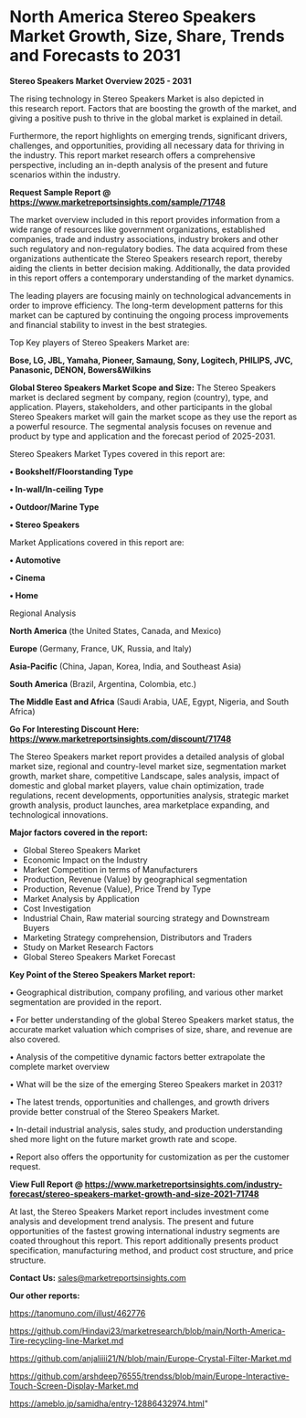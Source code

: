 # North America Stereo Speakers Market Growth, Size, Share, Trends and Forecasts to 2031

<Strong> Stereo Speakers Market Overview 2025 - 2031</strong>

The rising technology in Stereo Speakers Market is also depicted in this research report. Factors that are boosting the growth of the market, and giving a positive push to thrive in the global market is explained in detail.

Furthermore, the report highlights on emerging trends, significant drivers, challenges, and opportunities, providing all necessary data for thriving in the industry. This report market research offers a comprehensive perspective, including an in-depth analysis of the present and future scenarios within the industry.

<strong>Request Sample Report @ <a href=https://www.marketreportsinsights.com/sample/71748>https://www.marketreportsinsights.com/sample/71748</a></strong>

The market overview included in this report provides information from a wide range of resources like government organizations, established companies, trade and industry associations, industry brokers and other such regulatory and non-regulatory bodies. The data acquired from these organizations authenticate the Stereo Speakers research report, thereby aiding the clients in better decision making. Additionally, the data provided in this report offers a contemporary understanding of the market dynamics.

The leading players are focusing mainly on technological advancements in order to improve efficiency. The long-term development patterns for this market can be captured by continuing the ongoing process improvements and financial stability to invest in the best strategies.

Top Key players of Stereo Speakers Market are:

<strong>Bose, LG, JBL, Yamaha, Pioneer, Samaung, Sony, Logitech, PHILIPS, JVC, Panasonic, DENON, Bowers&Wilkins</strong>

<strong><b>Global Stereo Speakers Market Scope and Size:</b></strong>
The Stereo Speakers market is declared segment by company, region (country), type, and application. Players, stakeholders, and other participants in the global Stereo Speakers market will gain the market scope as they use the report as a powerful resource. The segmental analysis focuses on revenue and product by type and application and the forecast period of 2025-2031.

Stereo Speakers Market Types covered in this report are:

<strong>• Bookshelf/Floorstanding Type

• In-wall/In-ceiling Type

• Outdoor/Marine Type

• Stereo Speakers</strong>

Market Applications covered in this report are:

<strong>• Automotive

• Cinema

• Home</strong> 

Regional Analysis

<strong>North America</strong> (the United States, Canada, and Mexico)

<strong>Europe</strong> (Germany, France, UK, Russia, and Italy)

<strong>Asia-Pacific</strong> (China, Japan, Korea, India, and Southeast Asia)

<strong>South America</strong> (Brazil, Argentina, Colombia, etc.)

<strong>The Middle East and Africa</strong> (Saudi Arabia, UAE, Egypt, Nigeria, and South Africa)

<strong>Go For Interesting Discount Here: <a href=https://www.marketreportsinsights.com/discount/71748>https://www.marketreportsinsights.com/discount/71748</a></strong>

The Stereo Speakers market report provides a detailed analysis of global market size, regional and country-level market size, segmentation market growth, market share, competitive Landscape, sales analysis, impact of domestic and global market players, value chain optimization, trade regulations, recent developments, opportunities analysis, strategic market growth analysis, product launches, area marketplace expanding, and technological innovations.

<strong><b>Major factors covered in the report:</b></strong>
<ul>
  <li>Global Stereo Speakers Market </li>
  <li>Economic Impact on the Industry</li>
  <li>Market Competition in terms of Manufacturers</li>
  <li>Production, Revenue (Value) by geographical segmentation</li>
  <li>Production, Revenue (Value), Price Trend by Type</li>
  <li>Market Analysis by Application</li>
  <li>Cost Investigation</li>
  <li>Industrial Chain, Raw material sourcing strategy and Downstream Buyers</li>
  <li>Marketing Strategy comprehension, Distributors and Traders</li>
  <li>Study on Market Research Factors</li>
  <li>Global Stereo Speakers Market Forecast</li>
</ul>

<strong><b>Key Point of the Stereo Speakers Market report:</b></strong>

• Geographical distribution, company profiling, and various other market segmentation are provided in the report.

• For better understanding of the global Stereo Speakers market status, the accurate market valuation which comprises of size, share, and revenue are also covered.

• Analysis of the competitive dynamic factors better extrapolate the complete market overview

• What will be the size of the emerging Stereo Speakers market in 2031?

• The latest trends, opportunities and challenges, and growth drivers provide better construal of the Stereo Speakers Market.

• In-detail industrial analysis, sales study, and production understanding shed more light on the future market growth rate and scope.

• Report also offers the opportunity for customization as per the customer request.

<strong><b>View Full Report @ <a href=https://www.marketreportsinsights.com/industry-forecast/stereo-speakers-market-growth-and-size-2021-71748>https://www.marketreportsinsights.com/industry-forecast/stereo-speakers-market-growth-and-size-2021-71748</a></b></strong>


At last, the Stereo Speakers Market report includes investment come analysis and development trend analysis. The present and future opportunities of the fastest growing international industry segments are coated throughout this report. This report additionally presents product specification, manufacturing method, and product cost structure, and price structure.

<strong>Contact Us:</strong>
sales@marketreportsinsights.com

<strong>Our other reports:</strong>

<a href=https://tanomuno.com/illust/462776>https://tanomuno.com/illust/462776</a>

<a href=https://github.com/Hindavi23/marketresearch/blob/main/North-America-Tire-recycling-line-Market.md>https://github.com/Hindavi23/marketresearch/blob/main/North-America-Tire-recycling-line-Market.md</a>

<a href=https://github.com/anjaliiii21/N/blob/main/Europe-Crystal-Filter-Market.md>https://github.com/anjaliiii21/N/blob/main/Europe-Crystal-Filter-Market.md</a>

<a href=https://github.com/arshdeep76555/trendss/blob/main/Europe-Interactive-Touch-Screen-Display-Market.md>https://github.com/arshdeep76555/trendss/blob/main/Europe-Interactive-Touch-Screen-Display-Market.md</a>

<a href=https://ameblo.jp/samidha/entry-12886432974.html>https://ameblo.jp/samidha/entry-12886432974.html</a>"
